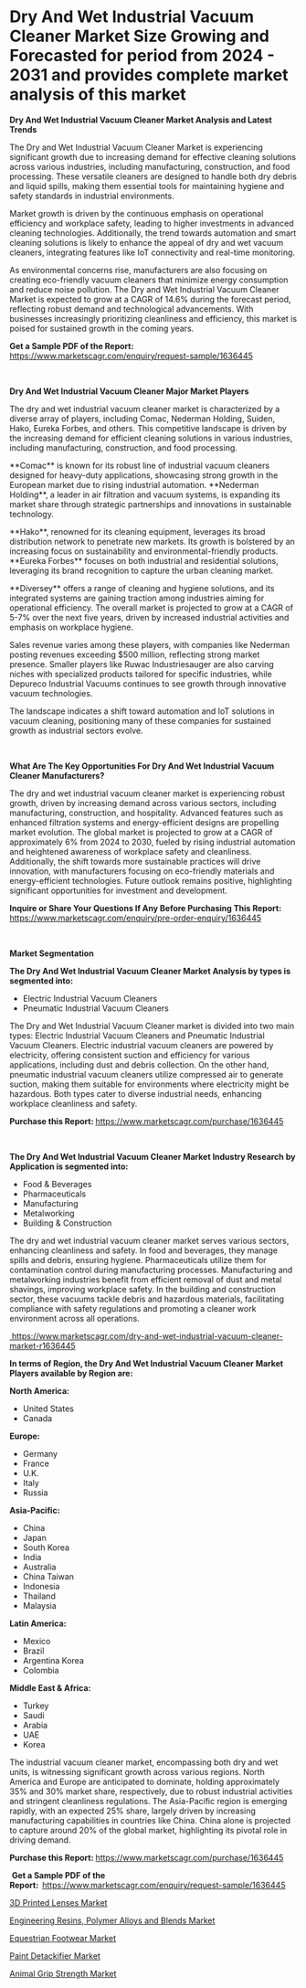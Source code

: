 <p><h1>Dry And Wet Industrial Vacuum Cleaner Market Size Growing and Forecasted for period from 2024 - 2031 and provides complete market analysis of this market</h1></p><p><strong>Dry And Wet Industrial Vacuum Cleaner Market Analysis and Latest Trends</strong></p>
<p><p>The Dry and Wet Industrial Vacuum Cleaner Market is experiencing significant growth due to increasing demand for effective cleaning solutions across various industries, including manufacturing, construction, and food processing. These versatile cleaners are designed to handle both dry debris and liquid spills, making them essential tools for maintaining hygiene and safety standards in industrial environments.</p><p>Market growth is driven by the continuous emphasis on operational efficiency and workplace safety, leading to higher investments in advanced cleaning technologies. Additionally, the trend towards automation and smart cleaning solutions is likely to enhance the appeal of dry and wet vacuum cleaners, integrating features like IoT connectivity and real-time monitoring.</p><p>As environmental concerns rise, manufacturers are also focusing on creating eco-friendly vacuum cleaners that minimize energy consumption and reduce noise pollution. The Dry and Wet Industrial Vacuum Cleaner Market is expected to grow at a CAGR of 14.6% during the forecast period, reflecting robust demand and technological advancements. With businesses increasingly prioritizing cleanliness and efficiency, this market is poised for sustained growth in the coming years.</p></p>
<p><strong>Get a Sample PDF of the Report:&nbsp;</strong> <a href="https://www.marketscagr.com/enquiry/request-sample/1636445">https://www.marketscagr.com/enquiry/request-sample/1636445</a></p>
<p>&nbsp;</p>
<p><strong>Dry And Wet Industrial Vacuum Cleaner Major Market Players</strong></p>
<p><p>The dry and wet industrial vacuum cleaner market is characterized by a diverse array of players, including Comac, Nederman Holding, Suiden, Hako, Eureka Forbes, and others. This competitive landscape is driven by the increasing demand for efficient cleaning solutions in various industries, including manufacturing, construction, and food processing.</p><p>**Comac** is known for its robust line of industrial vacuum cleaners designed for heavy-duty applications, showcasing strong growth in the European market due to rising industrial automation. **Nederman Holding**, a leader in air filtration and vacuum systems, is expanding its market share through strategic partnerships and innovations in sustainable technology.</p><p>**Hako**, renowned for its cleaning equipment, leverages its broad distribution network to penetrate new markets. Its growth is bolstered by an increasing focus on sustainability and environmental-friendly products. **Eureka Forbes** focuses on both industrial and residential solutions, leveraging its brand recognition to capture the urban cleaning market.</p><p>**Diversey** offers a range of cleaning and hygiene solutions, and its integrated systems are gaining traction among industries aiming for operational efficiency. The overall market is projected to grow at a CAGR of 5-7% over the next five years, driven by increased industrial activities and emphasis on workplace hygiene.</p><p>Sales revenue varies among these players, with companies like Nederman posting revenues exceeding $500 million, reflecting strong market presence. Smaller players like Ruwac Industriesauger are also carving niches with specialized products tailored for specific industries, while Depureco Industrial Vacuums continues to see growth through innovative vacuum technologies. </p><p>The landscape indicates a shift toward automation and IoT solutions in vacuum cleaning, positioning many of these companies for sustained growth as industrial sectors evolve.</p></p>
<p>&nbsp;</p>
<p><strong>What Are The Key Opportunities For Dry And Wet Industrial Vacuum Cleaner Manufacturers?</strong></p>
<p><p>The dry and wet industrial vacuum cleaner market is experiencing robust growth, driven by increasing demand across various sectors, including manufacturing, construction, and hospitality. Advanced features such as enhanced filtration systems and energy-efficient designs are propelling market evolution. The global market is projected to grow at a CAGR of approximately 6% from 2024 to 2030, fueled by rising industrial automation and heightened awareness of workplace safety and cleanliness. Additionally, the shift towards more sustainable practices will drive innovation, with manufacturers focusing on eco-friendly materials and energy-efficient technologies. Future outlook remains positive, highlighting significant opportunities for investment and development.</p></p>
<p><strong>Inquire or Share Your Questions If Any Before Purchasing This Report:</strong> <a href="https://www.marketscagr.com/enquiry/pre-order-enquiry/1636445">https://www.marketscagr.com/enquiry/pre-order-enquiry/1636445</a></p>
<p>&nbsp;</p>
<p><strong>Market Segmentation</strong></p>
<p><strong>The Dry And Wet Industrial Vacuum Cleaner Market Analysis by types is segmented into:</strong></p>
<p><ul><li>Electric Industrial Vacuum Cleaners</li><li>Pneumatic Industrial Vacuum Cleaners</li></ul></p>
<p><p>The Dry and Wet Industrial Vacuum Cleaner market is divided into two main types: Electric Industrial Vacuum Cleaners and Pneumatic Industrial Vacuum Cleaners. Electric industrial vacuum cleaners are powered by electricity, offering consistent suction and efficiency for various applications, including dust and debris collection. On the other hand, pneumatic industrial vacuum cleaners utilize compressed air to generate suction, making them suitable for environments where electricity might be hazardous. Both types cater to diverse industrial needs, enhancing workplace cleanliness and safety.</p></p>
<p><strong>Purchase this Report:&nbsp;</strong><a href="https://www.marketscagr.com/purchase/1636445">https://www.marketscagr.com/purchase/1636445</a></p>
<p>&nbsp;</p>
<p><strong>The Dry And Wet Industrial Vacuum Cleaner Market Industry Research by Application is segmented into:</strong></p>
<p><ul><li>Food & Beverages</li><li>Pharmaceuticals</li><li>Manufacturing</li><li>Metalworking</li><li>Building & Construction</li></ul></p>
<p><p>The dry and wet industrial vacuum cleaner market serves various sectors, enhancing cleanliness and safety. In food and beverages, they manage spills and debris, ensuring hygiene. Pharmaceuticals utilize them for contamination control during manufacturing processes. Manufacturing and metalworking industries benefit from efficient removal of dust and metal shavings, improving workplace safety. In the building and construction sector, these vacuums tackle debris and hazardous materials, facilitating compliance with safety regulations and promoting a cleaner work environment across all operations.</p></p>
<p><a href="https://www.marketscagr.com/dry-and-wet-industrial-vacuum-cleaner-market-r1636445">&nbsp;https://www.marketscagr.com/dry-and-wet-industrial-vacuum-cleaner-market-r1636445</a></p>
<p><strong>In terms of Region, the Dry And Wet Industrial Vacuum Cleaner Market Players available by Region are:</strong></p>
<p>
    <p> <strong> North America: </strong>
        <ul>
            <li>United States</li>
            <li>Canada</li>
        </ul>
        </p> 
    <p> <strong> Europe: </strong>
        <ul>
            <li>Germany</li>
            <li>France</li>
            <li>U.K.</li>
            <li>Italy</li>
            <li>Russia</li>
        </ul>
        </p> 
    <p> <strong> Asia-Pacific: </strong>
        <ul>
            <li>China</li>
            <li>Japan</li>
            <li>South Korea</li>
            <li>India</li>
            <li>Australia</li>
            <li>China Taiwan</li>
            <li>Indonesia</li>
            <li>Thailand</li>
            <li>Malaysia</li>
        </ul>
        </p> 
    <p> <strong> Latin America: </strong>
        <ul>
            <li>Mexico</li>
            <li>Brazil</li>
            <li>Argentina Korea</li>
            <li>Colombia</li>
        </ul>
        </p> 
    <p> <strong> Middle East & Africa: </strong>
        <ul>
            <li>Turkey</li>
            <li>Saudi</li>
            <li>Arabia</li>
            <li>UAE</li>
            <li>Korea</li>
        </ul>
    </p>
    </p>
<p><p>The industrial vacuum cleaner market, encompassing both dry and wet units, is witnessing significant growth across various regions. North America and Europe are anticipated to dominate, holding approximately 35% and 30% market share, respectively, due to robust industrial activities and stringent cleanliness regulations. The Asia-Pacific region is emerging rapidly, with an expected 25% share, largely driven by increasing manufacturing capabilities in countries like China. China alone is projected to capture around 20% of the global market, highlighting its pivotal role in driving demand.</p></p>
<p><strong>Purchase this Report: </strong><a href="https://www.marketscagr.com/purchase/1636445">https://www.marketscagr.com/purchase/1636445</a></p>
<p>&nbsp;<strong>Get a Sample PDF of the Report:&nbsp;&nbsp;</strong><a href="https://www.marketscagr.com/enquiry/request-sample/1636445">https://www.marketscagr.com/enquiry/request-sample/1636445</a></p>
<p><strong></strong></p>
<p><p><a href="https://issuu.com/reportprime-2/docs/3d-printed-lenses-market-size-2030._60ec8dbb0f5f54">3D Printed Lenses Market</a></p><p><a href="https://medium.com/@phillipritter75/engineering-resins-polymer-alloys-and-blends-market-global-market-trends-and-market-forecast-06e5ac85c751?postPublishedType=repub">Engineering Resins, Polymer Alloys and Blends Market</a></p><p><a href="https://issuu.com/reportprime-2/docs/equestrian-footwear-market-size-203_f4a52e99c2105d">Equestrian Footwear Market</a></p><p><a href="https://www.linkedin.com/pulse/navigating-global-paint-detackifier-market-landscape-trends-forecasts-fy0he?trackingId=eENeA7knRLOv0rdcxKW2Jw%3D%3D">Paint Detackifier Market</a></p><p><a href="https://www.linkedin.com/pulse/animal-grip-strength-market-size-share-competitive-landscape-qlwtf?trackingId=%2BnqGnDhPSSG2D9Uip8m2Cg%3D%3D">Animal Grip Strength Market</a></p></p>
